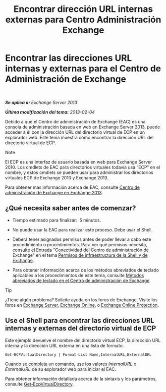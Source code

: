 ﻿---
title: 'Encontrar dirección URL internas externas para Centro Administración Exchange'
TOCTitle: Encontrar las direcciones URL internas y externas para el Centro de Administración de Exchange
ms:assetid: 3ddb30ff-a405-4b9d-8d77-2d7a3a5ab8fa
ms:mtpsurl: https://technet.microsoft.com/es-es/library/JJ680108(v=EXCHG.150)
ms:contentKeyID: 49895590
ms.date: 04/23/2018
mtps_version: v=EXCHG.150
ms.translationtype: HT
---

# Encontrar las direcciones URL internas y externas para el Centro de Administración de Exchange

 

_**Se aplica a:** Exchange Server 2013_

_**Última modificación del tema:** 2013-02-04_

Debido a que el Centro de administración de Exchange (EAC) es una consola de administración basada en web en Exchange Server 2013, puede acceder a él con la dirección URL del directorio virtual de ECP en un explorador web. Este tema muestra cómo encontrar la dirección URL del directorio virtual de ECP.


> [!NOTE]
> El ECP es una interfaz de usuario basada en web para Exchange Server 2010. Los cmdlets de EAC para directorios virtuales todavía usa “ECP” en el nombre, y estos cmdlets se pueden usar para administrar los directorios virtuales ECP de Exchange 2010 y Exchange&nbsp;2013.



Para obtener más información acerca de EAC, consulte [Centro de administración de Exchange en Exchange 2013](exchange-admin-center-in-exchange-2013-exchange-2013-help.md).

## ¿Qué necesita saber antes de comenzar?

  - Tiempo estimado para finalizar:  5 minutos.

  - No puede usar la EAC para realizar este proceso. Debe usar el Shell.

  - Deberá tener asignados permisos antes de poder llevar a cabo este procedimiento o procedimientos. Para ver qué permisos necesita, consulte el Entrada "Conectividad del Centro de administración de Exchange" en el tema [Permisos de infraestructura de la Shell y de Exchange](exchange-and-shell-infrastructure-permissions-exchange-2013-help.md).

  - Para obtener información acerca de los métodos abreviados de teclado aplicables a los procedimientos de este tema, consulte [Métodos abreviados de teclado en el Centro de administración de Exchange](keyboard-shortcuts-in-the-exchange-admin-center-exchange-online-protection-help.md).


> [!TIP]
> ¿Tiene algún problema? Solicite ayuda en los foros de Exchange. Visite los foros en <A href="https://go.microsoft.com/fwlink/p/?linkid=60612">Exchange Server</A>, <A href="https://go.microsoft.com/fwlink/p/?linkid=267542">Exchange Online</A>, o <A href="https://go.microsoft.com/fwlink/p/?linkid=285351">Exchange Online Protection</A>.



## Use el Shell para encontrar las direcciones URL internas y externas del directorio virtual de ECP

Este ejemplo devuelve el nombre del directorio virtual ECP, la dirección URL interna y la dirección URL externa en una lista de formato.

    Get-ECPVirtualDirectory | Format-List Name,InternalURL,ExternalURL

Cuando se completa un comando, use los valores *InternalURL* o *ExternalURL* de su explorador web para iniciar el EAC.

Para obtener información detallada acerca de la sintaxis y los parámetros, consulte [Get-EcpVirtualDirectory](https://technet.microsoft.com/es-es/library/dd351058\(v=exchg.150\)).


